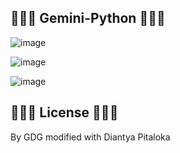 ## 🌸💮🦋 Gemini-Python 🦋💮🌸

![image](https://github.com/diantyapitaloka/Gemini-Python/assets/147487436/2970dd78-4c48-4352-b400-6b69e34e636f)

![image](https://github.com/diantyapitaloka/Gemini-Python/assets/147487436/59e13d3c-1106-45bf-976f-0b32b96ac232)

![image](https://github.com/diantyapitaloka/Gemini-Python/assets/147487436/07d99727-a842-46fe-9ea1-148aa2867157)


## 🌸💮🦋 License 🦋💮🌸
By GDG modified with Diantya Pitaloka
